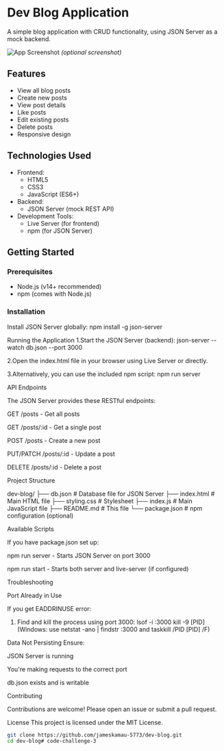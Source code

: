 # Dev Blog Application

A simple blog application with CRUD functionality, using JSON Server as a mock backend.

![App Screenshot](./screenshot.png) *(optional screenshot)*

## Features

- View all blog posts
- Create new posts
- View post details
- Like posts
- Edit existing posts
- Delete posts
- Responsive design

## Technologies Used

- Frontend:
  - HTML5
  - CSS3
  - JavaScript (ES6+)
- Backend:
  - JSON Server (mock REST API)
- Development Tools:
  - Live Server (for frontend)
  - npm (for JSON Server)

## Getting Started

### Prerequisites

- Node.js (v14+ recommended)
- npm (comes with Node.js)

### Installation

Install JSON Server globally:
npm install -g json-server

Running the Application
1.Start the JSON Server (backend):
  json-server --watch db.json --port 3000

2.Open the index.html file in your browser using Live Server or directly.

3.Alternatively, you can use the included npm script:
  npm run server

API Endpoints

The JSON Server provides these RESTful endpoints:

  GET /posts - Get all posts

  GET /posts/:id - Get a single post

  POST /posts - Create a new post

  PUT/PATCH /posts/:id - Update a post

  DELETE /posts/:id - Delete a post

Project Structure

dev-blog/
├── db.json               # Database file for JSON Server
├── index.html            # Main HTML file
├── styling.css           # Stylesheet
├── index.js              # Main JavaScript file
├── README.md             # This file
└── package.json          # npm configuration (optional)

Available Scripts

If you have package.json set up:

  npm run server - Starts JSON Server on port 3000

  npm run start - Starts both server and live-server (if configured)

Troubleshooting

Port Already in Use

If you get EADDRINUSE error:

 1. Find and kill the process using port 3000:
     lsof -i :3000
      kill -9 [PID]
(Windows: use netstat -ano | findstr :3000 and taskkill /PID [PID] /F)

Data Not Persisting
Ensure:

  JSON Server is running

  You're making requests to the correct port

  db.json exists and is writable

Contributing

Contributions are welcome! Please open an issue or submit a pull request.

License
This project is licensed under the MIT License.

   ```bash
   git clone https://github.com/jameskamau-5773/dev-blog.git
   cd dev-blog# code-challenge-3
